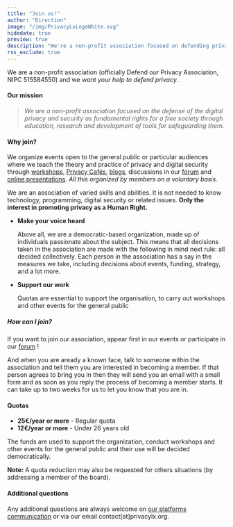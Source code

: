 ```yaml
---
title: "Join us!"
author: "Direction"
image: "/img/PrivacyLxLogoWhite.svg"
hidedate: true
preview: true
description: "We're a non-profit association focused on defending privacy. Learn how you can become a member!"
rss_exclude: true
---
```


We are a non-profit association (officially Defend our Privacy
Association, NIPC 515584550) and we *want your help to defend
privacy*.

#### Our mission

> *We are a non-profit association focused on the defense of the
digital privacy and security as fundamental rights for a
free society through education, research and development of
tools for safeguarding them.*

#### Why join?

We organize events open to the general public or particular audiences where we
teach the theory and practice of privacy and digital security through
[workshops](/events/), [Privacy Cafés](/events/privacy-cafe-mill-feb2020/),
[blogs](/post/), discussions in our [forum](https://cafe.privacylx.org/) and
[online presentations](/resources/). *All this organized by members on a
voluntary basis.*

We are an association of varied skills and abilities. It is not needed
to know technology, programming, digital security or related issues.
**Only the interest in promoting privacy as a Human Right.**

* **Make your voice heard**

    Above all, we are a democratic-based organization, made up of individuals
    passionate about the subject. This means that all decisions taken in the
    association are made with the following in mind next rule: all decided
    collectively. Each person in the association has a say in the measures we
    take, including decisions about events, funding, strategy, and a lot more.

* **Support our work**

    Quotas are essential to support the organisation, to carry out
    workshops and other events for the general public

##### How can I join?

If you want to join our association, appear first in our events or
participate in our [forum](https://cafe.privacylx.org/) !

And when you are aready a known face, talk to someone within the
association and tell them you are interested in becoming a member. If
that person agrees to bring you in then they will send you an email
with a small form and as soon as you reply the process of becoming a
member starts. It can take up to two weeks for us to let you know that
you are in.

#### Quotas

* **25€/year or more** - Regular quota
* **12€/year or more** - Under 26 years old

The funds are used to support the organization, conduct workshops and
other events for the general public and their use will be decided
democratically.

**Note:** A quota reduction may also be requested for others
situations (by addressing a member of the board).

#### Additional questions
Any additional questions are always welcome on [our platforms
communication](/community/) or via our email
contact[at]privacylx.org.
